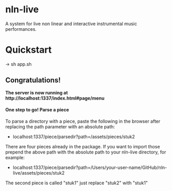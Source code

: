 nln-live
=========

A system for live non linear and interactive instrumental music performances.

# Quickstart

-> sh app.sh

## Congratulations!
**The server is now running at http://localhost:1337/index.html#page/menu**

#### One step to go! Parse a piece
To parse a directory with a piece, paste the following in the browser after replacing the path parameter with an absolute path:
* localhost:1337/piece/parsedir?path=/assets/pieces/stuk2

There are four pieces already in the package. If you want to import those prepend the above path with the absolute path to your nln-live directory, for example:
* localhost:1337/piece/parsedir?path=/Users/your-user-name/GitHub/nln-live/assets/pieces/stuk2

The second piece is called "stuk1" just replace "stuk2" with "stuk1"
